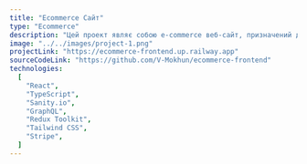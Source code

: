 ```yaml
---
title: "Ecommerce Сайт"
type: "Ecommerce"
description: "Цей проект являє собою e-commerce веб-сайт, призначений для безперешкодного перегляду продуктів, управління кошиком та здійснення транзакцій. Розроблена на React.js та на основі Sanity.io як headless CMS, платформа інтегрує GraphQL для ефективного запиту даних з Sanity та використовує Redux Toolkit для надійного управління станом. Stripe інтегрований для безпечної обробки платежів. На додаток до комерційної функціональності, платформа має розділ блогу, що дозволяє користувачам переглядати, а адміністраторам створювати, редагувати та видаляти публікації в блозі. Веб-сайт повністю адаптивний, що робить його зручним для користувачів на всіх розмірах екранів".
image: "../../images/project-1.png"
projectLink: "https://ecommerce-frontend.up.railway.app"
sourceCodeLink: "https://github.com/V-Mokhun/ecommerce-frontend"
technologies:
  [
    "React",
    "TypeScript",
    "Sanity.io",
    "GraphQL",
    "Redux Toolkit",
    "Tailwind CSS",
    "Stripe",
  ]
---
```

